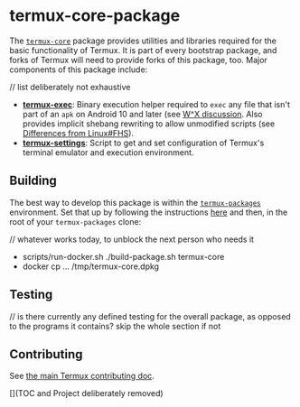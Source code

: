 # termux-core-package

The [`termux-core`](https://github.com/termux/termux-core-package) package
provides utilities and libraries required for the basic functionality of Termux.
It is part of every bootstrap package, and forks of Termux will need to provide
forks of this package, too. Major components of this package include:

// list deliberately not exhaustive

* **[termux-exec](/something/sensible.md)**: Binary execution helper required
  to `exec` any file that isn't part of an `apk` on Android 10 and later (see
  [W^X discussion](/you/know/the/one/issue). Also provides implicit shebang
  rewriting to allow unmodified scripts (see [Differences from
  Linux#FHS](/we/should/rewrite/those/too)).
* **[termux-settings](/something/relevant.md)**: Script to get and set
  configuration of Termux's terminal emulator and execution environment.

## Building

The best way to develop this package is within the
[`termux-packages`](/termux/termux-packages) environment. Set that up by
following the instructions [here](/don't/think/this/exists) and then, in the
root of your `termux-packages` clone:

// whatever works today, to unblock the next person who needs it
* scripts/run-docker.sh ./build-package.sh termux-core
* docker cp ... /tmp/termux-core.dpkg

## Testing

// is there currently any defined testing for the overall package, as opposed to
the programs it contains? skip the whole section if not

## Contributing

See [the main Termux contributing doc](/goes/somewhere/).

[](TOC and Project deliberately removed)
